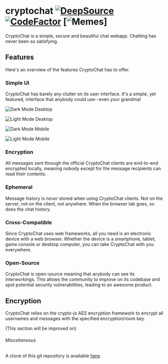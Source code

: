 # cryptochat [![DeepSource](https://deepsource.io/gh/CryptoChat-dev/cryptochat.svg/?label=active+issues)](https://deepsource.io/gh/CryptoChat-dev/cryptochat/?ref=repository-badge) [![CodeFactor](https://www.codefactor.io/repository/github/cryptochat-dev/cryptochat/badge)](https://www.codefactor.io/repository/github/cryptochat-dev/cryptochat) [![Memes](https://img.shields.io/badge/need-memes-red)]

CryptoChat is a simple, secure and beautiful chat webapp. Chatting has never been so satisfying.

## Features

Here's an overview of the features CryptoChat has to offer.

### Simple UI

CryptoChat has barely any clutter on its user interface. It's a simple, yet featured, interface that anybody could use--even your grandma!

![Dark Mode Desktop](https://james-has.among-drip.cool/6lvkfaackmvhcn7ki3.png?raw=true)

![Light Mode Desktop](https://i.should-not-be-a.live/jtju0jumo6cg49mzk5.png?raw=true)

![Dark Mode Mobile](https://what-the-fu.cc/a72fkb44q8piej26yb.jpeg?raw=true)

![Light Mode Mobile](https://windscribe.is-a-cu.lt/hx9qfnz22w1the7fny.jpeg?raw=true)

### Encryption

All messages sent through the official CryptoChat clients are end-to-end encrypted locally, meaning nobody except for the message recipients can read their contents. 

### Ephemeral

Message history is *never* stored when using CryptoChat clients. Not on the server, not on the client, not anywhere. When the browser tab goes, so does the chat history.

### Cross-Compatible

Since CryptoChat uses web frameworks, all you need is an electronic device with a web browser. Whether the device is a smartphone, tablet, game console or desktop computer, you can take CryptoChat with you everywhere.

### Open-Source

CryptoChat is open-source meaning that anybody can see its interworkings. This allows the community to improve on its codebase and spot potential security vulnerabilities, leading to an awesome product.

## Encryption

CryptoChat relies on the crypto-js AES encryption framework to encrypt all usernames and messages with the specified encryption/room key.

(This section will be improved on)

###### Miscellaneous

A clone of this git repository is available [here](https://git.himiko.cloud/httpjames/cryptochat).
